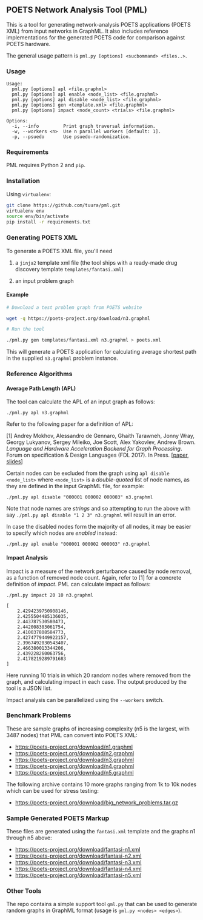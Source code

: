 ## POETS Network Analysis Tool (PML)

This is a tool for generating network-analysis POETS applications (POETS XML)
from input networks in GraphML. It also includes reference implementations for
the generated POETS code for comparison against POETS hardware.

The general usage pattern is `pml.py [options] <sucbommand> <files..>`.

### Usage

```
Usage:
  pml.py [options] apl <file.graphml>
  pml.py [options] apl enable <node_list> <file.graphml>
  pml.py [options] apl disable <node_list> <file.graphml>
  pml.py [options] gen <template.xml> <file.graphml>
  pml.py [options] impact <node_count> <trials> <file.graphml>

Options:
  -i, --info         Print graph traversal information.
  -w, --workers <n>  Use n parallel workers [default: 1].
  -p, --psuedo       Use psuedo-randomization.
```

### Requirements

PML requires Python 2 and `pip`.

### Installation

Using `virtualenv`:

```bash
git clone https://github.com/tuura/pml.git
virtualenv env
source env/bin/activate
pip install -r requirements.txt
```

### Generating POETS XML

To generate a POETS XML file, you'll need

1. a `jinja2` template xml file (the tool ships with a ready-made drug
discovery template `templates/fantasi.xml`)

2. an input problem graph

#### Example

```bash
# Download a test problem graph from POETS website

wget -q https://poets-project.org/download/n3.graphml

# Run the tool

./pml.py gen templates/fantasi.xml n3.graphml > poets.xml
```

This will generate a POETS application for calculating average shortest path
in the supplied `n3.graphml` problem instance.

### Reference Algorithms

#### Average Path Length (APL)

The tool can calculate the APL of an input graph as follows:

```
./pml.py apl n3.graphml
```

Refer to the following paper for a definition of APL:

[1] Andrey Mokhov, Alessandro de Gennaro, Ghaith Tarawneh, Jonny Wray, Georgy Lukyanov, Sergey Mileiko, Joe Scott, Alex Yakovlev, Andrew Brown. _Language and Hardware Acceleration Backend for Graph Processing_. Forum on specification & Design Languages (FDL 2017). In Press.
[[paper](https://github.com/tuura/papers/blob/master/fdl-2017/graphs-on-fpga.pdf),
[slides](https://github.com/tuura/papers/blob/master/fdl-2017/graphs-on-fpga-slides.pdf)]

Certain nodes can be excluded from the graph using `apl disable <node_list>` where `<node_list>` is a *double-quoted* list of node names, as they are defined in the input GraphML file, for example:

```
./pml.py apl disable "000001 000002 000003" n3.graphml
```

Note that node names are *strings* and so attempting to run the above with say `./pml.py apl disable "1 2 3" n3.graphml` will result in an error.

In case the disabled nodes form the majority of all nodes, it may be easier to
specify which nodes are _enabled_ instead:

```
./pml.py apl enable "000001 000002 000003" n3.graphml
```

#### Impact Analysis

Impact is a measure of the network perturbance caused by node removal, as a
function of removed node count. Again, refer to [1] for a concrete definition
of _impact_. PML can calculate impact as follows:

```
./pml.py impact 20 10 n3.graphml

[
    2.4294239750908146,
    2.4255504485136035,
    2.443787530580473,
    2.442008303061754,
    2.410037808584773,
    2.4274779449922157,
    2.3967492030543407,
    2.466380013344206,
    2.439228260063756,
    2.4178219289791683
]
```

Here running 10 trials in which 20 random nodes where removed from the graph,
and calculating impact in each case. The output produced by the tool is a JSON list.

Impact analysis can be parallelized using the `--workers` switch.

### Benchmark Problems

These are sample graphs of increasing complexity (n5 is the largest, with 3487
nodes) that PML can convert into POETS XML:

* https://poets-project.org/download/n1.graphml
* https://poets-project.org/download/n2.graphml
* https://poets-project.org/download/n3.graphml
* https://poets-project.org/download/n4.graphml
* https://poets-project.org/download/n5.graphml

The following archive contains 10 more graphs ranging from 1k to 10k nodes
which can be used for stress testing:

* https://poets-project.org/download/big_network_problems.tar.gz

### Sample Generated POETS Markup

These files are generated using the `fantasi.xml` template and the graphs n1
through n5 above:

* https://poets-project.org/download/fantasi-n1.xml
* https://poets-project.org/download/fantasi-n2.xml
* https://poets-project.org/download/fantasi-n3.xml
* https://poets-project.org/download/fantasi-n4.xml
* https://poets-project.org/download/fantasi-n5.xml

### Other Tools

The repo contains a simple support tool `gml.py` that can be used to generate
random graphs in GraphML format (usage is `gml.py <nodes> <edges>`).
